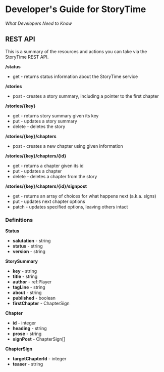 # Developer's Guide for StoryTime
*What Developers Need to Know*

## REST API
This is a summary of the resources and actions you can take via the StoryTime REST API.

**/status**
* get - returns status information about the StoryTime service

**/stories**
* post - creates a story summary, including a pointer to the first chapter

**/stories/{key}**
* get - returns story summary given its key
* put - updates a story summary
* delete - deletes the story

**/stories/{key}/chapters**
* post - creates a new chapter using given information

**/stories/{key}/chapters/{id}**
* get - returns a chapter given its id
* put - updates a chapter
* delete - deletes a chapter from the story

**/stories/{key}/chapters/{id}/signpost**
* get - returns an array of choices for what happens next (a.k.a. signs)
* put - updates next chapter options
* patch - updates specified options, leaving others intact

### Definitions

**Status**
* **salutation** - string
* **status** - string
* **version** - string

**StorySummary**
* **key** - string
* **title** - string
* **author** - ref:Player
* **tagLine** - string
* **about** - string
* **published** - boolean
* **firstChapter** - ChapterSign

**Chapter**
* **id** - integer
* **heading** - string
* **prose** - string
* **signPost** - ChapterSign[]

**ChapterSign**
* **targetChapterId** - integer
* **teaser** - string
